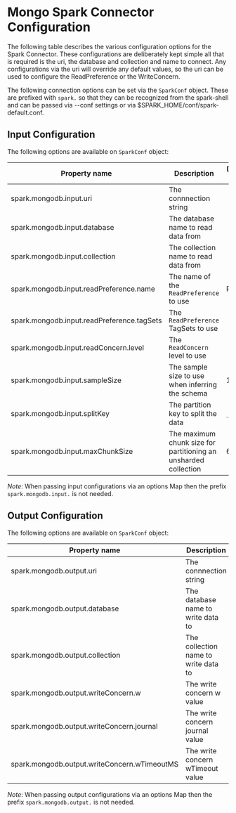 # Mongo Spark Connector Configuration

The following table describes the various configuration options for the Spark Connector. 
These configurations are deliberately kept simple all that is required is the uri, the database and collection and name to connect.
Any configurations via the uri will override any default values, so the uri can be used to configure the ReadPreference or the WriteConcern.

The following connection options can be set via the `SparkConf` object. These are prefixed with `spark.` so that they can be recognized
from the spark-shell and can be passed via --conf settings or via $SPARK_HOME/conf/spark-default.conf.

## Input Configuration

The following options are available on `SparkConf` object:

Property name                              | Description                                                       | Default value
-------------------------------------------|-------------------------------------------------------------------|--------------------
spark.mongodb.input.uri                    | The connnection string                                            |
spark.mongodb.input.database               | The database name to read data from                               |
spark.mongodb.input.collection             | The collection name to read data from                             |
spark.mongodb.input.readPreference.name    | The name of the `ReadPreference` to use                           | Primary
spark.mongodb.input.readPreference.tagSets | The `ReadPreference` TagSets to use                               |
spark.mongodb.input.readConcern.level      | The `ReadConcern` level to use                                    |
spark.mongodb.input.sampleSize             | The sample size to use when inferring the schema                  | 1000
spark.mongodb.input.splitKey               | The partition key to split the data                               | `_id`
spark.mongodb.input.maxChunkSize           | The maximum chunk size for partitioning an unsharded collection   | 64 MB

*Note*: When passing input configurations via an options Map then the prefix `spark.mongodb.input.` is not needed.

## Output Configuration

The following options are available on `SparkConf` object:

Property name                                | Description                                                     | Default value
---------------------------------------------|-----------------------------------------------------------------|--------------------
spark.mongodb.output.uri                     | The connnection string                                          |
spark.mongodb.output.database                | The database name to write data to                              |
spark.mongodb.output.collection              | The collection name to write data to                            |
spark.mongodb.output.writeConcern.w          | The write concern w value                                       | (WriteConcern.ACKNOWLEDGED)
spark.mongodb.output.writeConcern.journal    | The write concern journal value                                 |
spark.mongodb.output.writeConcern.wTimeoutMS | The write concern wTimeout value                                |


*Note*: When passing output configurations via an options Map then the prefix `spark.mongodb.output.` is not needed.
